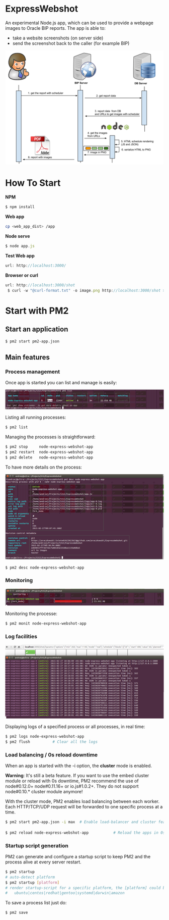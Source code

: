 ExpressWebshot
===================

An experimental Node.js app, which can be used to provide a webpage images to Oracle BIP reports.
The app is able to:

* take a website screenshots (on server side)
* send the screenshot back to the caller (for example BIP)


![alt tag](https://raw.githubusercontent.com/araczkowski/ExpressWebshot/master/doc/Schedules%20in%20BIP%20reports.png)



How To Start
===========================

**NPM**
```bash
$ npm install
```

**Web app**
```bash
cp <web_app_dist> /app
```
**Node serve**
```javascript
$ node app.js
```

**Test Web app**
```javascript
url: http://localhost:3000/
```

**Browser or curl**
```javascript
url: http://localhost:3000/shot
 $ curl -w "@curl-format.txt" -o image.png http://localhost:3000/shot > time.txt
```



Start with PM2 
===========================

## Start an application

```bash
$ pm2 start pm2-app.json
```

## Main features

### Process management

Once app is started you can list and manage is easily:

![Process listing](https://raw.githubusercontent.com/araczkowski/ExpressWebshot/master/doc/pm2-list.png)

Listing all running processes:

```bash
$ pm2 list
```

Managing the processes is straightforward:

```bash
$ pm2 stop     node-express-webshot-app
$ pm2 restart  node-express-webshot-app
$ pm2 delete   node-express-webshot-app
```

To have more details on the process:

![Process details](https://raw.githubusercontent.com/araczkowski/ExpressWebshot/master/doc/pm2-desc.png)


```bash
$ pm2 desc node-express-webshot-app
```

### Monitoring

![Monit](https://raw.githubusercontent.com/araczkowski/ExpressWebshot/master/doc/pm2-monit.png)

Monitoring the processe:

```bash
$ pm2 monit node-express-webshot-app
```

### Log facilities

![Monit](https://raw.githubusercontent.com/araczkowski/ExpressWebshot/master/doc/pm2-logs.png)

Displaying logs of a specified process or all processes, in real time:

```bash
$ pm2 logs node-express-webshot-app
$ pm2 flush          # Clear all the logs
```

### Load balancing / 0s reload downtime

When an app is started with the -i <worker number> option, the **cluster** mode is enabled.

**Warning**: It's still a beta feature. If you want to use the embed cluster module or reload with 0s downtime, PM2 recommend the use of node#0.12.0+ node#0.11.16+ or io.js#1.0.2+. They do not support node#0.10.* cluster module anymore!

With the cluster mode, PM2 enables load balancing between each worker.
Each HTTP/TCP/UDP request will be forwarded to one specific process at a time.

```bash
$ pm2 start pm2-app.json -i max  # Enable load-balancer and cluster features

$ pm2 reload node-express-webshot-app           # Reload the apps in 0s manner
```

### Startup script generation

PM2 can generate and configure a startup script to keep PM2 and the process alive at every server restart.

```bash
$ pm2 startup
# auto-detect platform
$ pm2 startup [platform]
# render startup-script for a specific platform, the [platform] could be one of:
#   ubuntu|centos|redhat|gentoo|systemd|darwin|amazon
```

To save a process list just do:

```bash
$ pm2 save
```

